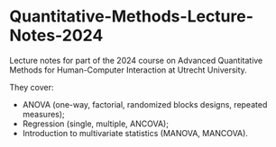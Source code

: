 # Quantitative-Methods-Lecture-Notes-2024
Lecture notes for part of the 2024 course on Advanced Quantitative Methods for Human-Computer Interaction at Utrecht University. 

They cover:
- ANOVA (one-way, factorial, randomized blocks designs, repeated measures);
- Regression (single, multiple, ANCOVA);
- Introduction to multivariate statistics (MANOVA, MANCOVA).
